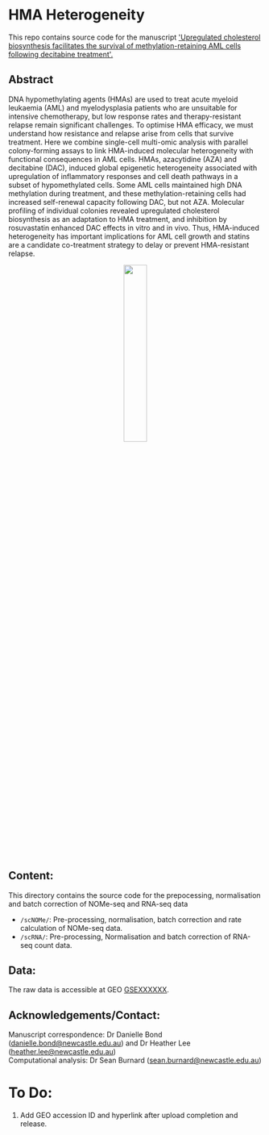 HMA Heterogeneity
=========
This repo contains source code for the manuscript ['Upregulated cholesterol biosynthesis facilitates the survival of methylation-retaining AML cells following decitabine treatment'.](https://www.biorxiv.org/content/10.1101/2024.01.30.577864v1)


Abstract
--------
DNA hypomethylating agents (HMAs) are used to treat acute myeloid leukaemia (AML) and myelodysplasia patients who are unsuitable for intensive chemotherapy, but low response rates and therapy-resistant relapse remain significant challenges. To optimise HMA efficacy, we must understand how resistance and relapse arise from cells that survive treatment. Here we combine single-cell multi-omic analysis with parallel colony-forming assays to link HMA-induced molecular heterogeneity with functional consequences in AML cells. HMAs, azacytidine (AZA) and decitabine (DAC), induced global epigenetic heterogeneity associated with upregulation of inflammatory responses and cell death pathways in a subset of hypomethylated cells. Some AML cells maintained high DNA methylation during treatment, and these methylation-retaining cells had increased self-renewal capacity following DAC, but not AZA. Molecular profiling of individual colonies revealed upregulated cholesterol biosynthesis as an adaptation to HMA treatment, and inhibition by rosuvastatin enhanced DAC effects in vitro and in vivo. Thus, HMA-induced heterogeneity has important implications for AML cell growth and statins are a candidate co-treatment strategy to delay or prevent HMA-resistant relapse.

<p align="center">
 <img src="../230815_Figure1.png" style="width: 30%; height: 30%"/>​
</p>



Content:
--------
This directory contains the source code for the prepocessing, normalisation and batch correction of NOMe-seq and RNA-seq data

* `/scNOMe/`: Pre-processing, normalisation, batch correction and rate calculation of NOMe-seq data.
* `/scRNA/`: Pre-processing, Normalisation and batch correction of RNA-seq count data.


Data:
--------
The raw data is accessible at GEO [GSEXXXXXX](add_hyperlink).  


Acknowledgements/Contact:
--------
Manuscript correspondence: Dr Danielle Bond (danielle.bond@newcastle.edu.au) and Dr Heather Lee (heather.lee@newcastle.edu.au)  
Computational analysis: Dr Sean Burnard (sean.burnard@newcastle.edu.au)

# To Do:
1. Add GEO accession ID and hyperlink after upload completion and release.